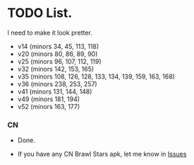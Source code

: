 # TODO List.
I need to make it look pretter.
* v14 (minors 34, 45, 113, 118)
* v20 (minors 80, 86, 89, 90)
* v25 (minors 96, 107, 112, 119)
* v32 (minors 142, 153, 165)
* v35 (minors 108, 126, 128, 133, 134, 139, 159, 163, 168)
* v36 (minors 238, 253, 257)
* v41 (minors 131, 144, 148)
* v49 (minors 181, 194)
* v52 (minors 163, 177)

<!---
omfg finally done majors -- 15:30 December 07, 2023
-->

### CN

* Done.
- If you have any CN Brawl Stars apk, let me know in [Issues](https://github.com/tailsjs/brawl-stars-assets/issues)